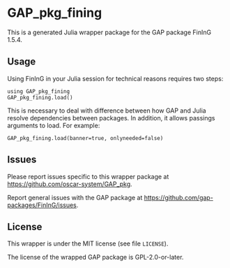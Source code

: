 # GAP_pkg_fining

This is a generated Julia wrapper package for the GAP package FinInG 1.5.4.

## Usage

Using FinInG in your Julia session for technical reasons requires two steps:

    using GAP_pkg_fining
    GAP_pkg_fining.load()

This is necessary to deal with difference between how GAP and Julia
resolve dependencies between packages. In addition, it allows passings
arguments to load. For example:

    GAP_pkg_fining.load(banner=true, onlyneeded=false)

## Issues

Please report issues specific to this wrapper package at <https://github.com/oscar-system/GAP_pkg>.

Report general issues with the GAP package at <https://github.com/gap-packages/FinInG/issues>.

## License

This wrapper is under the MIT license (see file `LICENSE`).

The license of the wrapped GAP package is GPL-2.0-or-later.
